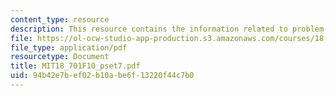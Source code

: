 ```yaml
---
content_type: resource
description: This resource contains the information related to problem set 7.
file: https://ol-ocw-studio-app-production.s3.amazonaws.com/courses/18-701-algebra-i-fall-2010/94b42e7bef02b10abe6f13220f44c7b0_MIT18_701F10_pset7.pdf
file_type: application/pdf
resourcetype: Document
title: MIT18_701F10_pset7.pdf
uid: 94b42e7b-ef02-b10a-be6f-13220f44c7b0
---
```

